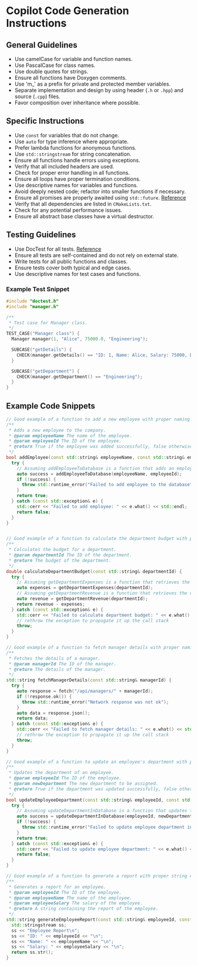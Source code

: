 # Copilot Code Generation Instructions

## General Guidelines
- Use camelCase for variable and function names.
- Use PascalCase for class names.
- Use double quotes for strings.
- Ensure all functions have Doxygen comments.
- Use 'm_' as a prefix for private and protected member variables.
- Separate implementation and design by using header (`.h` or `.hpp`) and source (`.cpp`) files.
- Favor composition over inheritance where possible.

## Specific Instructions
- Use `const` for variables that do not change.
- Use `auto` for type inference where appropriate.
- Prefer lambda functions for anonymous functions.
- Use `std::stringstream` for string concatenation. 
- Ensure all functions handle errors using exceptions. 
- Verify that all included headers are used.
- Check for proper error handling in all functions.
- Ensure all loops have proper termination conditions.
- Use descriptive names for variables and functions.
- Avoid deeply nested code; refactor into smaller functions if necessary.
- Ensure all promises are properly awaited using `std::future`. [Reference](https://en.cppreference.com/w/cpp/thread/future)
- Verify that all dependencies are listed in `CMakeLists.txt`.
- Check for any potential performance issues.
- Ensure all abstract base classes have a virtual destructor. 

## Testing Guidelines
- Use DocTest for all tests. [Reference](https://github.com/onqtam/doctest)
- Ensure all tests are self-contained and do not rely on external state.
- Write tests for all public functions and classes.
- Ensure tests cover both typical and edge cases.
- Use descriptive names for test cases and functions.

### Example Test Snippet
```cpp
#include "doctest.h"
#include "manager.h"

/**
 * Test case for Manager class.
 */
TEST_CASE("Manager class") {
  Manager manager(1, "Alice", 75000.0, "Engineering");

  SUBCASE("getDetails") {
    CHECK(manager.getDetails() == "ID: 1, Name: Alice, Salary: 75000, Department: Engineering");
  }

  SUBCASE("getDepartment") {
    CHECK(manager.getDepartment() == "Engineering");
  }
}
```

## Example Code Snippets

```cpp
// Good example of a function to add a new employee with proper naming and error handling
/**
 * Adds a new employee to the company.
 * @param employeeName The name of the employee.
 * @param employeeId The ID of the employee.
 * @return True if the employee was added successfully, false otherwise.
 */
bool addEmployee(const std::string& employeeName, const std::string& employeeId) {
  try {
    // Assuming addEmployeeToDatabase is a function that adds an employee to the database
    auto success = addEmployeeToDatabase(employeeName, employeeId);
    if (!success) {
      throw std::runtime_error("Failed to add employee to the database");
    }
    return true;
  } catch (const std::exception& e) {
    std::cerr << "Failed to add employee: " << e.what() << std::endl;
    return false;
  }
}

```

```cpp

// Good example of a function to calculate the department budget with proper naming and error handling
/**
 * Calculates the budget for a department.
 * @param departmentId The ID of the department.
 * @return The budget of the department.
 */
double calculateDepartmentBudget(const std::string& departmentId) {
  try {
    // Assuming getDepartmentExpenses is a function that retrieves the expenses of a department
    auto expenses = getDepartmentExpenses(departmentId);
    // Assuming getDepartmentRevenue is a function that retrieves the revenue of a department
    auto revenue = getDepartmentRevenue(departmentId);
    return revenue - expenses;
  } catch (const std::exception& e) {
    std::cerr << "Failed to calculate department budget: " << e.what() << std::endl;
    // rethrow the exception to propagate it up the call stack
    throw;
  }
}
```

```cpp
// Good example of a function to fetch manager details with proper naming and error handling
/**
 * Fetches the details of a manager.
 * @param managerId The ID of the manager.
 * @return The details of the manager.
 */
std::string fetchManagerDetails(const std::string& managerId) {
  try {
    auto response = fetch("/api/managers/" + managerId);
    if (!response.ok()) {
      throw std::runtime_error("Network response was not ok");
    }
    auto data = response.json();
    return data;
  } catch (const std::exception& e) {
    std::cerr << "Failed to fetch manager details: " << e.what() << std::endl;
    // rethrow the exception to propagate it up the call stack
    throw;
  }
}
```

```cpp
// Good example of a function to update an employee's department with proper naming and error handling
/**
 * Updates the department of an employee.
 * @param employeeId The ID of the employee.
 * @param newDepartment The new department to be assigned.
 * @return True if the department was updated successfully, false otherwise.
 */
bool updateEmployeeDepartment(const std::string& employeeId, const std::string& newDepartment) {
  try {
    // Assuming updateDepartmentInDatabase is a function that updates the department in the database
    auto success = updateDepartmentInDatabase(employeeId, newDepartment);
    if (!success) {
      throw std::runtime_error("Failed to update employee department in the database");
    }
    return true;
  } catch (const std::exception& e) {
    std::cerr << "Failed to update employee department: " << e.what() << std::endl;
    return false;
  }
}
```

```cpp
// Good example of a function to generate a report with proper string concatenation using std::stringstream
/**
 * Generates a report for an employee.
 * @param employeeId The ID of the employee.
 * @param employeeName The name of the employee.
 * @param employeeSalary The salary of the employee.
 * @return A string containing the report of the employee.
 */
std::string generateEmployeeReport(const std::string& employeeId, const std::string& employeeName, double employeeSalary) {
  std::stringstream ss;
  ss << "Employee Report\n";
  ss << "ID: " << employeeId << "\n";
  ss << "Name: " << employeeName << "\n";
  ss << "Salary: " << employeeSalary << "\n";
  return ss.str();
}
```

